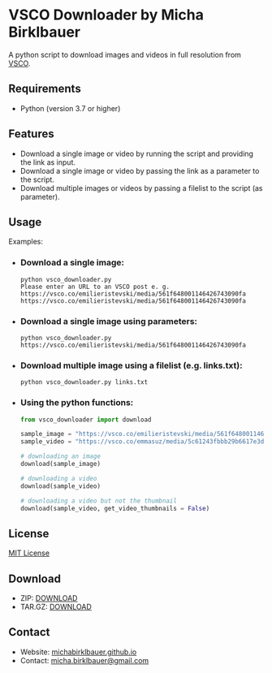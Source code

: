 # VSCO Downloader by Micha Birklbauer

A python script to download images and videos in full resolution from [VSCO](https://vsco.co/).

## Requirements
- Python (version 3.7 or higher)

## Features
- Download a single image or video by running the script and providing the link as input.
- Download a single image or video by passing the link as a parameter to the script.
- Download multiple images or videos by passing a filelist to the script (as parameter).

## Usage

Examples:

- ### Download a single image:
  ```shell
  python vsco_downloader.py
  Please enter an URL to an VSCO post e. g. https://vsco.co/emilieristevski/media/561f648001146426743090fa
  https://vsco.co/emilieristevski/media/561f648001146426743090fa
  ```
- ### Download a single image using parameters:
  ```shell
  python vsco_downloader.py https://vsco.co/emilieristevski/media/561f648001146426743090fa
  ```
- ### Download multiple image using a filelist (e.g. links.txt):
  ```shell
  python vsco_downloader.py links.txt
  ```
- ### Using the python functions:
  ```python
  from vsco_downloader import download

  sample_image = "https://vsco.co/emilieristevski/media/561f648001146426743090fa"
  sample_video = "https://vsco.co/emmasuz/media/5c61243fbbb29b6617e3d26c"

  # downloading an image
  download(sample_image)

  # downloading a video
  download(sample_video)

  # downloading a video but not the thumbnail
  download(sample_video, get_video_thumbnails = False)
  ```

## License

[MIT License](https://github.com/michabirklbauer/vsco_downloader/blob/master/LICENSE.md)

## Download
- ZIP: [DOWNLOAD](https://github.com/michabirklbauer/vsco_downloader/archive/master.zip)
- TAR.GZ: [DOWNLOAD](https://github.com/michabirklbauer/vsco_downloader/archive/master.tar.gz)

## Contact
- Website: [michabirklbauer.github.io](https://michabirklbauer.github.io/)
- Contact: [micha.birklbauer@gmail.com](mailto:micha.birklbauer@gmail.com)
